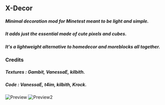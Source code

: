 ## X-Decor ##

##### Minimal decoration mod for Minetest meant to be light and simple. #####
##### It adds just the essential made of cute pixels and cubes. #####
##### It's a lightweight alternative to homedecor and moreblocks all together. #####

### Credits ###

##### Textures : Gambit, VanessaE, kilbith. #####
##### Code : VanessaE, t4im, kilbith, Krock. #####

![Preview](http://i.imgur.com/q892y2g.png)
![Preview2](http://i.imgur.com/4G5gIZs.png)

